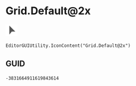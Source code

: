 # Grid.Default@2x
![](/img/Grid.Default@2x.png)

``` CSharp
EditorGUIUtility.IconContent("Grid.Default@2x")
```
## GUID
```
-3831664911619843614
```
